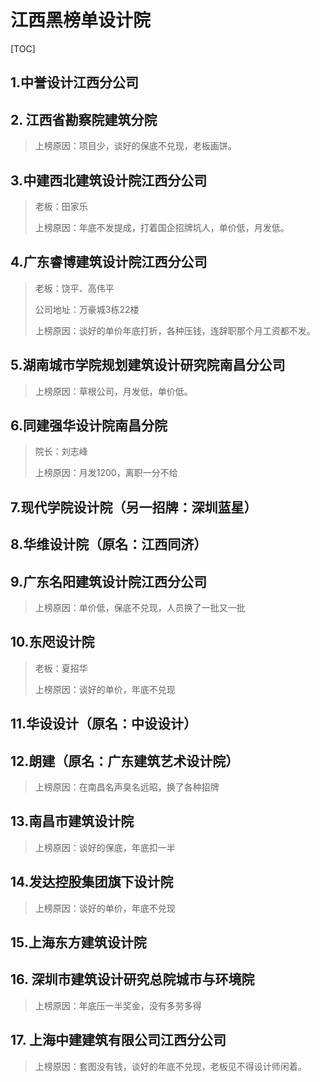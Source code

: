 # 江西黑榜单设计院

[TOC]



## 1.中誉设计江西分公司

## 2. 江西省勘察院建筑分院

> 上榜原因：项目少，谈好的保底不兑现，老板画饼。

## 3.中建西北建筑设计院江西分公司

> 老板：田家乐
>
> 上榜原因：年底不发提成，打着国企招牌坑人，单价低，月发低。

## 4.广东睿博建筑设计院江西分公司

> 老板：饶平、高伟平
>
> 公司地址：万豪城3栋22楼
>
> 上榜原因：谈好的单价年底打折，各种压钱，连辞职那个月工资都不发。

## 5.湖南城市学院规划建筑设计研究院南昌分公司

> 上榜原因：草根公司，月发低，单价低。

## 6.同建强华设计院南昌分院

> 院长：刘志峰
>
> 上榜原因：月发1200，离职一分不给

## 7.现代学院设计院（另一招牌：深圳蓝星）

## 8.华维设计院（原名：江西同济）

## 9.广东名阳建筑设计院江西分公司

> 上榜原因：单价低，保底不兑现，人员换了一批又一批

## 10.东咫设计院

> 老板：夏招华
>
> 上榜原因：谈好的单价，年底不兑现

## 11.华设设计（原名：中设设计）

## 12.朗建（原名：广东建筑艺术设计院）

> 上榜原因：在南昌名声臭名远昭，换了各种招牌

## 13.南昌市建筑设计院

> 上榜原因：谈好的保底，年底扣一半

## 14.发达控股集团旗下设计院

> 上榜原因：谈好的单价，年底不兑现

## 15.上海东方建筑设计院

## 16. 深圳市建筑设计研究总院城市与环境院

> 上榜原因：年底压一半奖金，没有多劳多得

## 17. 上海中建建筑有限公司江西分公司

> 上榜原因：套图没有钱，谈好的年底不兑现，老板见不得设计师闲着。
